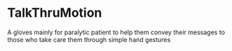 # TalkThruMotion
A gloves mainly for paralytic patient to help them convey their messages to those who take care them through simple hand gestures
